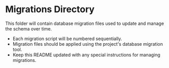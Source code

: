 # Migrations Directory

This folder will contain database migration files used to update and manage the schema over time.

- Each migration script will be numbered sequentially.
- Migration files should be applied using the project's database migration tool.
- Keep this README updated with any special instructions for managing migrations.

